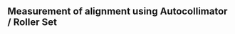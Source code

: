 ## Measurement of alignment using Autocollimator / Roller Set  &nbsp; &nbsp; &nbsp; &nbsp; &nbsp; &nbsp; <!-- <img src="images/iitkgp.png" width="3%" /> -->

